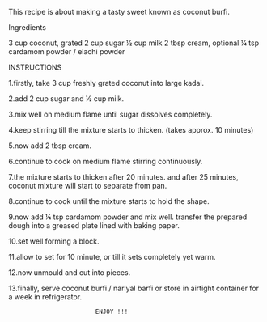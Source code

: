 This recipe is about making a tasty sweet known as coconut burfi.

Ingredients

 3 cup coconut, grated
 2 cup sugar
 ½ cup milk
 2 tbsp cream, optional
 ¼ tsp cardamom powder / elachi powder

 INSTRUCTIONS

 1.firstly, take 3 cup freshly grated coconut into large kadai.

 2.add 2 cup sugar and ½ cup milk.

 3.mix well on medium flame until sugar dissolves completely.

 4.keep stirring till the mixture starts to thicken. (takes approx. 10 minutes)

 5.now add 2 tbsp cream.

 6.continue to cook on medium flame stirring continuously.

 7.the mixture starts to thicken after 20 minutes.
 and after 25 minutes, coconut mixture will start to separate from pan.

 8.continue to cook until the mixture starts to hold the shape.

 9.now add ¼ tsp cardamom powder and mix well.
 transfer the prepared dough into a greased plate lined with baking paper.

 10.set well forming a block.

 11.allow to set for 10 minute, or till it sets completely yet warm.

 12.now unmould and cut into pieces.

 13.finally, serve coconut burfi / nariyal barfi or store in airtight container for a week in refrigerator.

                            ENJOY !!!